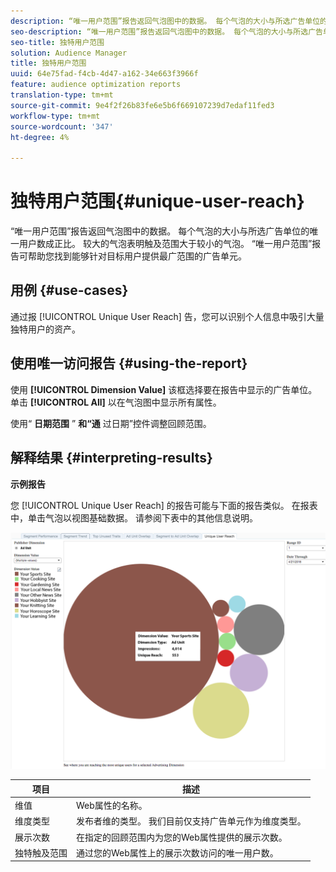 ```yaml
---
description: “唯一用户范围”报告返回气泡图中的数据。 每个气泡的大小与所选广告单位的唯一用户数成正比。 较大的气泡表明触及范围大于较小的气泡。 “唯一用户范围”报告可帮助您找到能够针对目标用户提供最广范围的广告单元。
seo-description: “唯一用户范围”报告返回气泡图中的数据。 每个气泡的大小与所选广告单位的唯一用户数成正比。 较大的气泡表明触及范围大于较小的气泡。 “唯一用户范围”报告可帮助您找到能够针对目标用户提供最广范围的广告单元。
seo-title: 独特用户范围
solution: Audience Manager
title: 独特用户范围
uuid: 64e75fad-f4cb-4d47-a162-34e663f3966f
feature: audience optimization reports
translation-type: tm+mt
source-git-commit: 9e4f2f26b83fe6e5b6f669107239d7edaf11fed3
workflow-type: tm+mt
source-wordcount: '347'
ht-degree: 4%

---
```



# 独特用户范围{#unique-user-reach}

“唯一用户范围”报告返回气泡图中的数据。 每个气泡的大小与所选广告单位的唯一用户数成正比。 较大的气泡表明触及范围大于较小的气泡。 “唯一用户范围”报告可帮助您找到能够针对目标用户提供最广范围的广告单元。

## 用例 {#use-cases}

通过报 [!UICONTROL Unique User Reach] 告，您可以识别个人信息中吸引大量独特用户的资产。

## 使用唯一访问报告 {#using-the-report}

使用 **[!UICONTROL Dimension Value]** 该框选择要在报告中显示的广告单位。 单击 **[!UICONTROL All]** 以在气泡图中显示所有属性。

使用“ **日期范围** ” **和“通** 过日期”控件调整回顾范围。

## 解释结果 {#interpreting-results}

**示例报告**

您 [!UICONTROL Unique User Reach] 的报告可能与下面的报告类似。 在报表中，单击气泡以视图基础数据。 请参阅下表中的其他信息说明。

![](assets/publisher_unique_user_reach.png)

| 项目 | 描述 |
|--- |--- |
| 维值 | Web属性的名称。 |
| 维度类型 | 发布者维的类型。 我们目前仅支持广告单元作为维度类型。 |
| 展示次数 | 在指定的回顾范围内为您的Web属性提供的展示次数。 |
| 独特触及范围 | 通过您的Web属性上的展示次数访问的唯一用户数。 |